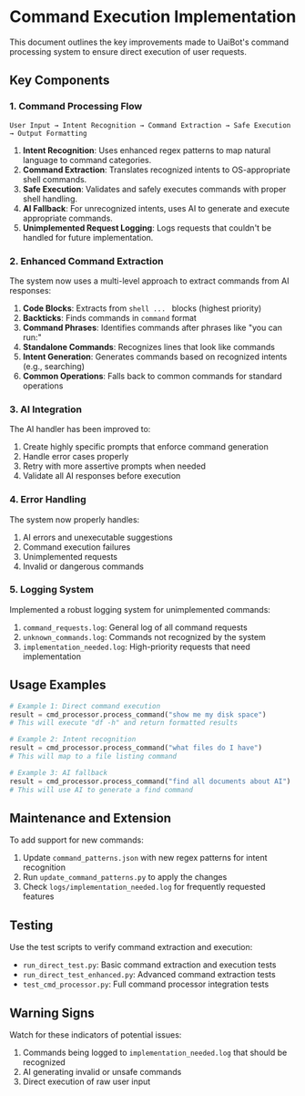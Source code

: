 # Command Execution Implementation

This document outlines the key improvements made to UaiBot's command processing system to ensure direct execution of user requests.

## Key Components

### 1. Command Processing Flow

```
User Input → Intent Recognition → Command Extraction → Safe Execution → Output Formatting
```

1. **Intent Recognition**: Uses enhanced regex patterns to map natural language to command categories.
2. **Command Extraction**: Translates recognized intents to OS-appropriate shell commands.
3. **Safe Execution**: Validates and safely executes commands with proper shell handling.
4. **AI Fallback**: For unrecognized intents, uses AI to generate and execute appropriate commands.
5. **Unimplemented Request Logging**: Logs requests that couldn't be handled for future implementation.

### 2. Enhanced Command Extraction

The system now uses a multi-level approach to extract commands from AI responses:

1. **Code Blocks**: Extracts from ```shell ... ``` blocks (highest priority)
2. **Backticks**: Finds commands in `command` format
3. **Command Phrases**: Identifies commands after phrases like "you can run:"
4. **Standalone Commands**: Recognizes lines that look like commands
5. **Intent Generation**: Generates commands based on recognized intents (e.g., searching)
6. **Common Operations**: Falls back to common commands for standard operations

### 3. AI Integration

The AI handler has been improved to:

1. Create highly specific prompts that enforce command generation
2. Handle error cases properly
3. Retry with more assertive prompts when needed
4. Validate all AI responses before execution

### 4. Error Handling

The system now properly handles:

1. AI errors and unexecutable suggestions
2. Command execution failures
3. Unimplemented requests
4. Invalid or dangerous commands

### 5. Logging System

Implemented a robust logging system for unimplemented commands:

1. `command_requests.log`: General log of all command requests
2. `unknown_commands.log`: Commands not recognized by the system
3. `implementation_needed.log`: High-priority requests that need implementation

## Usage Examples

```python
# Example 1: Direct command execution
result = cmd_processor.process_command("show me my disk space")
# This will execute "df -h" and return formatted results

# Example 2: Intent recognition
result = cmd_processor.process_command("what files do I have")
# This will map to a file listing command

# Example 3: AI fallback
result = cmd_processor.process_command("find all documents about AI")
# This will use AI to generate a find command
```

## Maintenance and Extension

To add support for new commands:

1. Update `command_patterns.json` with new regex patterns for intent recognition
2. Run `update_command_patterns.py` to apply the changes
3. Check `logs/implementation_needed.log` for frequently requested features

## Testing

Use the test scripts to verify command extraction and execution:

- `run_direct_test.py`: Basic command extraction and execution tests
- `run_direct_test_enhanced.py`: Advanced command extraction tests
- `test_cmd_processor.py`: Full command processor integration tests

## Warning Signs

Watch for these indicators of potential issues:

1. Commands being logged to `implementation_needed.log` that should be recognized
2. AI generating invalid or unsafe commands
3. Direct execution of raw user input
